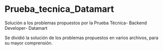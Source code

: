 # Prueba_tecnica_Datamart
Solución a los problemas propuestos por la Prueba Técnica- Backend Developer- Datamart

Se dividió la solución de los problemas propuestos en varios archivos, para su mayor comprensión.
